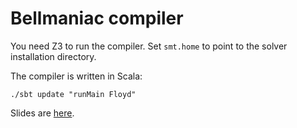 Bellmaniac compiler
===================

You need Z3 to run the compiler. 
Set <code>smt.home</code> to point to the solver installation directory.

The compiler is written in Scala:
    
    ./sbt update "runMain Floyd"

Slides are <a href='presentation/bellmania.html'>here</a>.
